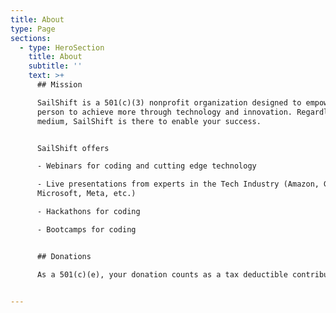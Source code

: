 ```yaml
---
title: About
type: Page
sections:
  - type: HeroSection
    title: About
    subtitle: ''
    text: >+
      ## Mission

      SailShift is a 501(c)(3) nonprofit organization designed to empower every
      person to achieve more through technology and innovation. Regardless of
      medium, SailShift is there to enable your success.


      SailShift offers

      - Webinars for coding and cutting edge technology

      - Live presentations from experts in the Tech Industry (Amazon, Google,
      Microsoft, Meta, etc.)

      - Hackathons for coding

      - Bootcamps for coding


      ## Donations

      As a 501(c)(e), your donation counts as a tax deductible contribution.


---
```

